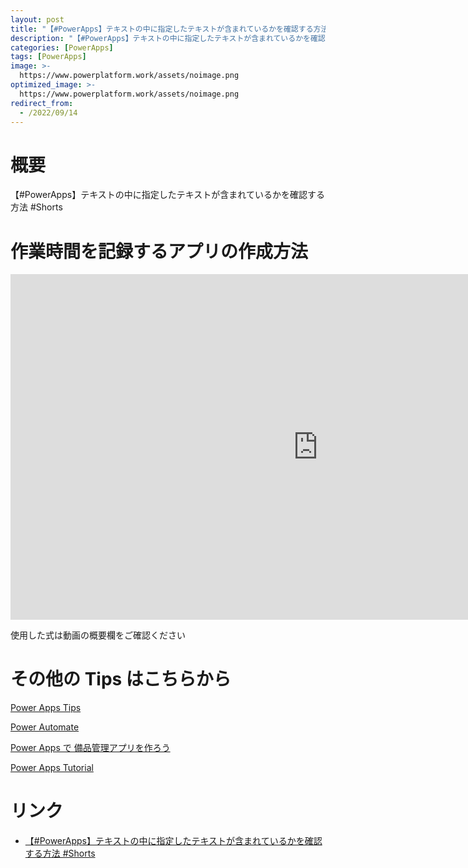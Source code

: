 ```yaml
---
layout: post
title: "【#PowerApps】テキストの中に指定したテキストが含まれているかを確認する方法 #Shorts"
description: "【#PowerApps】テキストの中に指定したテキストが含まれているかを確認する方法 #Shortsを動画で分かりやすく解説"
categories: [PowerApps]
tags: [PowerApps]
image: >-
  https://www.powerplatform.work/assets/noimage.png
optimized_image: >-
  https://www.powerplatform.work/assets/noimage.png
redirect_from:
  - /2022/09/14
---
```



#  概要

【#PowerApps】テキストの中に指定したテキストが含まれているかを確認する方法 #Shorts


# 作業時間を記録するアプリの作成方法

<iframe width="983" height="553" src="https://www.youtube.com/embed/956OOR34k_k" title="YouTube video player" frameborder="0" allow="accelerometer; autoplay; clipboard-write; encrypted-media; gyroscope; picture-in-picture" allowfullscreen></iframe>


使用した式は動画の概要欄をご確認ください


# その他の Tips はこちらから

[Power Apps Tips](https://www.youtube.com/watch?v=VrAQf3JQ7yM&list=PLVhFi1fb3DqakSLVMn22DDcySXh9jtzi- )


[Power Automate](https://www.youtube.com/watch?v=-YnJYT0ASEM&list=PLVhFi1fb3Dqbzic6GieqnLFgD3aTj-eHA)


[Power Apps で 備品管理アプリを作ろう](https://www.youtube.com/playlist?list=PLVhFi1fb3DqZM3HKb8Hea6XEL96990Fyn)


[Power Apps Tutorial](https://www.youtube.com/playlist?list=PLVhFi1fb3DqalxpL974VvAJvV4iWoSbe_)


# リンク


- [【#PowerApps】テキストの中に指定したテキストが含まれているかを確認する方法 #Shorts](https://www.youtube.com/watch?v=956OOR34k_k)

